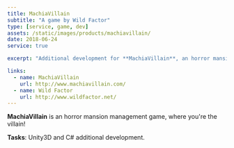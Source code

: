 ```yaml
---
title: MachiaVillain
subtitle: "A game by Wild Factor"
type: [service, game, dev]
assets: /static/images/products/machiavillain/
date: 2018-06-24
service: true

excerpt: "Additional development for **MachiaVillain**, an horror mansion management game."

links:
  - name: MachiaVillain
    url: http://www.machiavillain.com/
  - name: Wild Factor
    url: http://www.wildfactor.net/
---
```


**MachiaVillain** is an horror mansion management game, where you're the villain!

**Tasks**: Unity3D and C# additional development.
